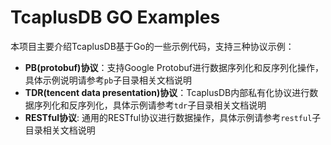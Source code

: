 # TcaplusDB GO Examples
本项目主要介绍TcaplusDB基于Go的一些示例代码，支持三种协议示例：
* __PB(protobuf)协议__：支持Google Protobuf进行数据序列化和反序列化操作，具体示例说明请参考`pb`子目录相关文档说明
* __TDR(tencent data presentation)协议__：TcaplusDB内部私有化协议进行数据序列化和反序列化，具体示例请参考`tdr`子目录相关文档说明
* __RESTful协议__: 通用的RESTful协议进行数据操作，具体示例请参考`restful`子目录相关文档说明
